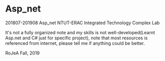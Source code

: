 # Asp_net
201807-201908  Asp_net 
NTUT-ERAC Integrated Technology Complex Lab

It's not a fully organized note and my skills is not well-developed(Learnt Asp.net and C# just for specific project), note that most resources is referenced from internet, please tell me if anything could be better.


RoJeA  Fall, 2019